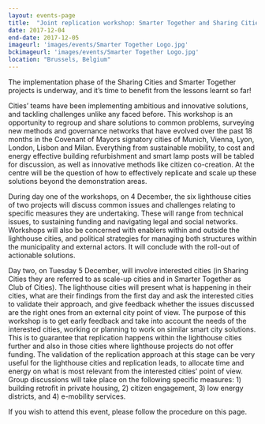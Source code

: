 ```yaml
---
layout: events-page
title:  "Joint replication workshop: Smarter Together and Sharing Cities lighthouse cities"
date: 2017-12-04
end-date: 2017-12-05
imageurl: 'images/events/Smarter Together Logo.jpg'
bckimageurl: 'images/events/Smarter Together Logo.jpg'
location: "Brussels, Belgium"
---
```


The implementation phase of the Sharing Cities and Smarter Together projects is underway, and it’s time to benefit from the lessons learnt so far! 

Cities’ teams have been implementing ambitious and innovative solutions, and tackling challenges unlike any faced before. This workshop is an opportunity to regroup and share solutions to common problems, surveying new methods and governance networks that have evolved over the past 18 months in the Covenant of Mayors signatory cities of Munich, Vienna, Lyon, London, Lisbon and Milan. 
Everything from sustainable mobility, to cost and energy effective building refurbishment and smart lamp posts will be tabled for discussion, as well as innovative methods like citizen co-creation. At the centre will be the question of how to effectively replicate and scale up these solutions beyond the demonstration areas.

During day one of the workshops, on 4 December, the six lighthouse cities of two projects will discuss common issues and challenges relating to specific measures they are undertaking. These will range from technical issues, to sustaining funding and navigating legal and social networks. Workshops will also be concerned with enablers within and outside the lighthouse cities, and political strategies for managing both structures within the municipality and external actors. It will conclude with the roll-out of actionable solutions.

Day two, on Tuesday 5 December, will involve interested cities (in Sharing Cities they are referred to as scale-up cities and in Smarter Together as Club of Cities). The lighthouse cities will present what is happening in their cities, what are their findings from the first day and ask the interested cities to validate their approach, and give feedback whether the issues discussed are the right ones from an external city point of view. The purpose of this workshop is to get early feedback and take into account the needs of the interested cities, working or planning to work on similar smart city solutions. This is to guarantee that replication happens within the lighthouse cities further and also in those cities where lighthouse projects do not offer funding. The validation of the replication approach at this stage can be very useful for the lighthouse cities and replication leads, to allocate time and energy on what is most relevant from the interested cities’ point of view. Group discussions will take place on the following specific measures: 1) building retrofit in private housing, 2) citizen engagement, 3) low energy districts, and 4) e-mobility services.

If you wish to attend this event, please follow the procedure on this page.
